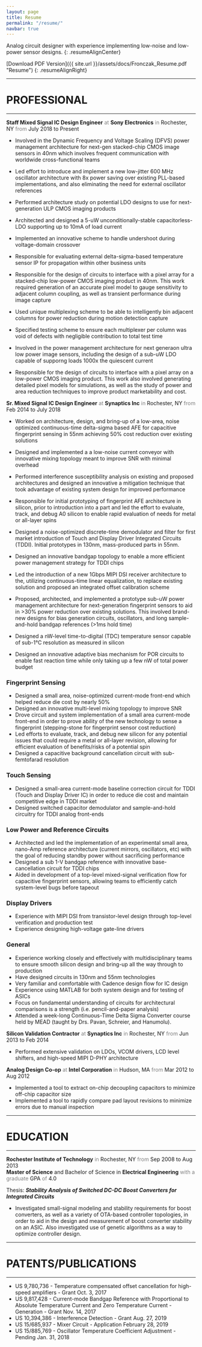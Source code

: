 ```yaml
---
layout: page
title: Resume
permalink: "/resume/"
navbar: true
---
```


Analog circuit designer with experience implementing low-noise and low-power sensor designs.
{: .resumeAlignCenter}

[Download PDF Version]({{ site.url }}/assets/docs/Fronczak_Resume.pdf "Resume")
{: .resumeAlignRight}

-----

# **PROFESSIONAL**

-----
**Staff Mixed Signal IC Design Engineer** <span style="color: gray">at</span> **Sony Electronics** <span style="color: gray">in</span> Rochester, NY <span style="color: gray">from</span> July 2018 to Present

- Involved in the Dynamic Frequency and Voltage Scaling (DFVS) power management architecture for next-gen stacked-chip CMOS image sensors in 40nm which involves frequent communication with worldwide cross-functional teams

- Led effort to introduce and implement a new low-jitter 600 MHz oscillator architecture with 8x power saving over existing PLL-based implementations, and also eliminating the need for external oscillator references

- Performed architecture study on potential LDO designs to use for next-generation ULP CMOS imaging products

- Architected and designed a 5-uW unconditionally-stable capacitorless-LDO supporting up to 10mA of load current

- Implemented an innovative scheme to handle undershoot during voltage-domain crossover

- Responsible for evaluating external delta-sigma-based temperature sensor IP for propagation within other business units

- Responsible for the design of circuits to interface with a pixel array for a stacked-chip low-power CMOS imaging product in 40nm. This work required generation of an accurate pixel model to gauge sensitivity to adjacent column coupling, as well as transient performance during image capture

- Used unique multiplexing scheme to be able to intelligently bin adjacent columns for power reduction during motion detection capture

- Specified testing scheme to ensure each multiplexer per column was void of defects with negligible contribution to total test time

-  Involved in the power management architecture for next generaon ultra low power image sensors, including
the design of a sub-uW LDO capable of supporng loads 1000x the quiescent current

- Responsible for the design of circuits to interface with a pixel array on a low-power CMOS imaging product. This work also involved generating detailed pixel models for simulations, as well as the study of power and area reduction techniques to improve product marketability and cost.


**Sr. Mixed Signal IC Design Engineer** <span style="color: gray">at</span> **Synaptics Inc** <span style="color: gray">in</span> Rochester, NY <span style="color: gray">from</span> Feb 2014 to July 2018
<br>

- Worked on architecture, design, and bring-up of a low-area, noise optimized continuous-time delta-sigma based AFE for capacitive fingerprint sensing in 55nm achieving 50% cost reduction over existing solutions

- Designed and implemented a a low-noise current conveyor with innovative mixing topology meant to improve SNR with minimal overhead

- Performed interference susceptibility analysis on existing and proposed architectures and designed an innovative a mitigation technique that took advantage of existing system design for improved performance

- Responsible for initial prototyping of fingerprint AFE architecture in silicon, prior to introduction into a part and led the effort to evaluate, track, and debug A0 silicon to enable rapid evaluation of needs for metal or all-layer spins

- Designed a noise-optimized discrete-time demodulator and filter for first market introduction of Touch and Display Driver Integrated Circuits (TDDI). Initial prototypes in 130nm, mass-produced parts in 55nm.

- Designed an innovative bandgap topology to enable a more efficient power management strategy for TDDI chips

- Led the introduction of a new 1Gbps MIPI DSI receiver architecture to the, utilizing continuous-time linear equalization, to replace existing solution and proposed an integrated offset calibration scheme

- Proposed, architected, and implemented a prototype sub-uW power management architecture for next-generation fingerprint sensors to aid in >30% power reduction over existing solutions. This involved brand-new designs for bias generation circuits, oscillators, and long sample-and-hold bandgap references (>1ms hold time)

- Designed a nW-level time-to-digital (TDC) temperature sensor capable of sub-1℃ resolution as measured in silicon

- Designed an innovative adaptive bias mechanism for POR circuits to enable fast reaction time while only taking up a few nW of total power budget

### Fingerprint Sensing
- Designed a small area, noise-optimized current-mode front-end which helped reduce die cost by nearly 50%
- Designed an innovative multi-level mixing topology to improve SNR
- Drove circuit and system implementation of a small area current-mode front-end in order to prove ability of the new technology to sense a fingerprint (stepping-stone for fingerprint sensor cost reduction)
- Led efforts to evaluate, track, and debug new silicon for any potential issues that could require a metal or all-layer revision, allowing for efficient evaluation of benefits/risks of a potential spin
- Designed a capacitive background cancellation circuit with sub-femtofarad resolution

### Touch Sensing
- Designed a small-area current-mode baseline correction circuit for TDDI (Touch and Display Driver IC) in order to reduce die cost and maintain competitive edge in TDDI market
- Designed switched capacitor demodulator and sample-and-hold circuitry for TDDI analog front-ends

### Low Power and Reference Circuits
- Architected and led the implementation of an experimental small area, nano-Amp reference architecture (current mirrors, oscillators, etc) with the goal of reducing standby power without sacrificing performance
- Designed a sub 1-V bandgap reference with innovative base-cancellation circuit for TDDI chips
- Aided in development of a top-level mixed-signal verification flow for capacitive fingerprint sensors, allowing teams to efficiently catch system-level bugs before tapeout

### Display Drivers
- Experience with MIPI DSI from transistor-level design through top-level verification and production test
- Experience designing high-voltage gate-line drivers

### General
- Experience working closely and effectively with multidisciplinary teams to ensure smooth silicon design and bring-up all the way through to production
- Have designed circuits in 130nm and 55nm technologies
- Very familiar and comfortable with Cadence design flow for IC design
- Experience using MATLAB for both system design and for testing of ASICs
- Focus on fundamental understanding of circuits for architectural comparisons is a strength (i.e. pencil-and-paper analysis)
- Attended a week-long Continuous-Time Delta Sigma Converter course held by MEAD (taught by Drs. Pavan, Schreier, and Hanumolu).

**Silicon Validation Contractor** <span style="color: gray">at</span> **Synaptics Inc** <span style="color: gray">in</span> Rochester, NY <span style="color: gray">from</span> Jun 2013 to Feb 2014
<br>
- Performed extensive validation on LDOs, VCOM drivers, LCD level shifters, and high-speed MIPI D-PHY architecture

**Analog Design Co-op** <span style="color: gray">at</span> **Intel Corporation** <span style="color: gray">in</span> Hudson, MA <span style="color: gray">from</span> Mar 2012 to Aug 2012
<br>
- Implemented a tool to extract on-chip decoupling capacitors to minimize off-chip capacitor size
- Implemented a tool to rapidly compare pad layout revisions to minimize errors due to manual inspection

-----

# **EDUCATION**

-----

**Rochester Institute of Technology** <span style="color: gray">in</span> Rochester, NY <span style="color: gray">from</span> Sep 2008 to Aug 2013
<br>
**Master of Science** and Bachelor of Science in **Electrical Engineering** <span style="color: gray">with a graduate</span> GPA <span style="color: gray">of</span> 4.0

Thesis: ***Stability Analysis of Switched DC-DC Boost Converters for Integrated Circuits***
- Investigated small-signal modeling and stability requirements for boost converters, as well as a variety of OTA-based controller topologies, in order to aid in the design and measurement of boost converter stability on an ASIC.  Also investigated use of genetic algorithms as a way to optimize controller design.

-----

# **PATENTS/PUBLICATIONS**

-----
- US 9,780,736 - Temperature compensated offset cancellation for high-speed amplifiers - Grant Oct. 3, 2017
- US 9,817,428 - Current-mode Bandgap Reference with Proportional to Absolute Temperature Current and Zero Temperature Current -Generation - Grant Nov. 14, 2017
- US 10,394,386 - Interference Detection - Grant Aug. 27, 2019
- US 15/685,937 - Mixer Circuit - Application February 28, 2019
- US 15/885,769 - Oscillator Temperature Coefficient Adjustment - Pending Jan. 31, 2018
